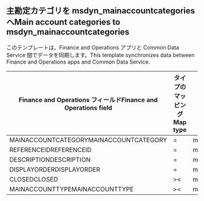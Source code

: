 ## <a name="main-account-categories-to-msdyn_mainaccountcategories"></a><span data-ttu-id="4c025-101">主勘定カテゴリを msdyn_mainaccountcategories へ</span><span class="sxs-lookup"><span data-stu-id="4c025-101">Main account categories to msdyn_mainaccountcategories</span></span>

<span data-ttu-id="4c025-102">このテンプレートは、Finance and Operations アプリと Common Data Service 間でデータを同期します。</span><span class="sxs-lookup"><span data-stu-id="4c025-102">This template synchronizes data between Finance and Operations apps and Common Data Service.</span></span>

<span data-ttu-id="4c025-103">Finance and Operations フィールド</span><span class="sxs-lookup"><span data-stu-id="4c025-103">Finance and Operations field</span></span> | <span data-ttu-id="4c025-104">タイプのマッピング</span><span class="sxs-lookup"><span data-stu-id="4c025-104">Map type</span></span> | <span data-ttu-id="4c025-105">その他の Dynamics 365 フィールド</span><span class="sxs-lookup"><span data-stu-id="4c025-105">Other Dynamics 365 field</span></span> | <span data-ttu-id="4c025-106">既定値</span><span class="sxs-lookup"><span data-stu-id="4c025-106">Default value</span></span>
---|---|---|---
<span data-ttu-id="4c025-107">MAINACCOUNTCATEGORY</span><span class="sxs-lookup"><span data-stu-id="4c025-107">MAINACCOUNTCATEGORY</span></span> | = | <span data-ttu-id="4c025-108">msdyn_mainaccountcategory</span><span class="sxs-lookup"><span data-stu-id="4c025-108">msdyn_mainaccountcategory</span></span> | 
<span data-ttu-id="4c025-109">REFERENCEID</span><span class="sxs-lookup"><span data-stu-id="4c025-109">REFERENCEID</span></span> | = | <span data-ttu-id="4c025-110">msdyn_referenceid</span><span class="sxs-lookup"><span data-stu-id="4c025-110">msdyn_referenceid</span></span> | 
<span data-ttu-id="4c025-111">DESCRIPTION</span><span class="sxs-lookup"><span data-stu-id="4c025-111">DESCRIPTION</span></span> | = | <span data-ttu-id="4c025-112">msdyn_description</span><span class="sxs-lookup"><span data-stu-id="4c025-112">msdyn_description</span></span> | 
<span data-ttu-id="4c025-113">DISPLAYORDER</span><span class="sxs-lookup"><span data-stu-id="4c025-113">DISPLAYORDER</span></span> | = | <span data-ttu-id="4c025-114">msdyn_displayorder</span><span class="sxs-lookup"><span data-stu-id="4c025-114">msdyn_displayorder</span></span> | 
<span data-ttu-id="4c025-115">CLOSED</span><span class="sxs-lookup"><span data-stu-id="4c025-115">CLOSED</span></span> | >< | <span data-ttu-id="4c025-116">msdyn_closed</span><span class="sxs-lookup"><span data-stu-id="4c025-116">msdyn_closed</span></span> | 
<span data-ttu-id="4c025-117">MAINACCOUNTTYPE</span><span class="sxs-lookup"><span data-stu-id="4c025-117">MAINACCOUNTTYPE</span></span> | >< | <span data-ttu-id="4c025-118">msdyn_mainaccounttypevalue</span><span class="sxs-lookup"><span data-stu-id="4c025-118">msdyn_mainaccounttypevalue</span></span> | 
